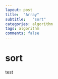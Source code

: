 ```yaml
---
layout: post
title:  "Array"
subtitle:   "sort"
categories: algorithm
tags: algorithm
comments: false
---
```


# sort

test